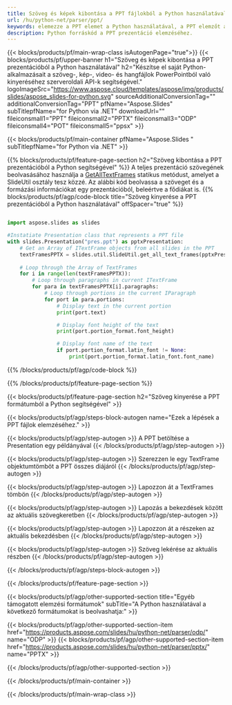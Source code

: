 ```yaml
---
title: Szöveg és képek kibontása a PPT fájlokból a Python használatával
url: /hu/python-net/parser/ppt/
keywords: elemezze a PPT elemet a Python használatával, a PPT elemzőt a Python használatával, kinyerje ki az adatokat a PPT elemből a Python nyelven, bontsa ki a szöveget a PPT-ből a Python használatával, bontsa ki a képeket a PPT-ból a Python használatával
description: Python forráskód a PPT prezentáció elemzéséhez.
---
```


{{< blocks/products/pf/main-wrap-class isAutogenPage="true">}}
{{< blocks/products/pf/upper-banner h1="Szöveg és képek kibontása a PPT prezentációból a Python használatával" h2="Készítse el saját Python-alkalmazásait a szöveg-, kép-, video- és hangfájlok PowerPointból való kinyeréséhez szerveroldali API-k segítségével." logoImageSrc="https://www.aspose.cloud/templates/aspose/img/products/slides/aspose_slides-for-python.svg" sourceAdditionalConversionTag="" additionalConversionTag="PPT" pfName="Aspose.Slides" subTitlepfName="for Python via .NET" downloadUrl="" fileiconsmall1="PPT" fileiconsmall2="PPTX" fileiconsmall3="ODP" fileiconsmall4="POT" fileiconsmall5="ppsx" >}}

{{< blocks/products/pf/main-container pfName="Aspose.Slides " subTitlepfName="for Python via .NET" >}}

{{% blocks/products/pf/feature-page-section  h2="Szöveg kibontása a PPT prezentációból a Python segítségével" %}}
A teljes prezentáció szövegének beolvasásához használja a [GetAllTextFrames](https://reference.aspose.com/slides/python-net/aspose.slides.util/slideutil/) statikus metódust, amelyet a SlideUtil osztály tesz közzé. Az alábbi kód beolvassa a szöveget és a formázási információkat egy prezentációból, beleértve a fődiákat is.
{{% blocks/products/pf/agp/code-block title="Szöveg kinyerése a PPT prezentációból a Python használatával" offSpacer="true" %}}

```py

import aspose.slides as slides

#Instatiate Presentation class that represents a PPT file
with slides.Presentation("pres.ppt") as pptxPresentation:
    # Get an Array of ITextFrame objects from all slides in the PPT
    textFramesPPTX = slides.util.SlideUtil.get_all_text_frames(pptxPresentation, True)
    
    # Loop through the Array of TextFrames
    for i in range(len(textFramesPPTX)):
	    # Loop through paragraphs in current ITextFrame
        for para in textFramesPPTX[i].paragraphs:
            # Loop through portions in the current IParagraph
            for port in para.portions:
			    # Display text in the current portion
                print(port.text)

    			# Display font height of the text
                print(port.portion_format.font_height)

			    # Display font name of the text
                if port.portion_format.latin_font != None:
                    print(port.portion_format.latin_font.font_name)
```

{{% /blocks/products/pf/agp/code-block %}}

{{% /blocks/products/pf/feature-page-section %}}

{{< blocks/products/pf/feature-page-section  h2="Szöveg kinyerése a PPT formátumból a Python segítségével" >}}

{{< blocks/products/pf/agp/steps-block-autogen name="Ezek a lépések a PPT fájlok elemzéséhez." >}}

{{< blocks/products/pf/agp/step-autogen >}}
A PPT betöltése a Presentation egy példányával
{{< /blocks/products/pf/agp/step-autogen >}}

{{< blocks/products/pf/agp/step-autogen >}}
Szerezzen le egy TextFrame objektumtömböt a PPT összes diájáról
{{< /blocks/products/pf/agp/step-autogen >}}

{{< blocks/products/pf/agp/step-autogen >}}
Lapozzon át a TextFrames tömbön
{{< /blocks/products/pf/agp/step-autogen >}}

{{< blocks/products/pf/agp/step-autogen >}}
Lapozás a bekezdések között az aktuális szövegkeretben
{{< /blocks/products/pf/agp/step-autogen >}}

{{< blocks/products/pf/agp/step-autogen >}}
Lapozzon át a részeken az aktuális bekezdésben
{{< /blocks/products/pf/agp/step-autogen >}}

{{< blocks/products/pf/agp/step-autogen >}}
Szöveg lekérése az aktuális részben
{{< /blocks/products/pf/agp/step-autogen >}}

{{< /blocks/products/pf/agp/steps-block-autogen >}}

{{< /blocks/products/pf/feature-page-section >}}

{{< blocks/products/pf/agp/other-supported-section title="Egyéb támogatott elemzési formátumok" subTitle="A Python használatával a következő formátumokat is beolvashatja:" >}}

{{< blocks/products/pf/agp/other-supported-section-item href="https://products.aspose.com/slides/hu/python-net/parser/odp/" name="ODP" >}}
{{< blocks/products/pf/agp/other-supported-section-item href="https://products.aspose.com/slides/hu/python-net/parser/pptx/" name="PPTX" >}}


{{< /blocks/products/pf/agp/other-supported-section >}}

{{< /blocks/products/pf/main-container >}}
    
{{< /blocks/products/pf/main-wrap-class >}}